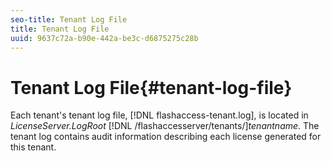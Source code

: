 ```yaml
---
seo-title: Tenant Log File
title: Tenant Log File
uuid: 9637c72a-b90e-442a-be3c-d6875275c28b
---
```


# Tenant Log File{#tenant-log-file}

Each tenant's tenant log file, [!DNL flashaccess-tenant.log], is located in *LicenseServer.LogRoot* [!DNL /flashaccesserver/tenants/]*tenantname*. The tenant log contains audit information describing each license generated for this tenant. 
